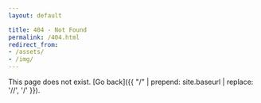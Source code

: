 ```yaml
---
layout: default

title: 404 - Not Found
permalink: /404.html
redirect_from:
- /assets/
- /img/
---
```


This page does not exist. [Go back]({{ "/" | prepend: site.baseurl | replace: '//', '/' }}).
